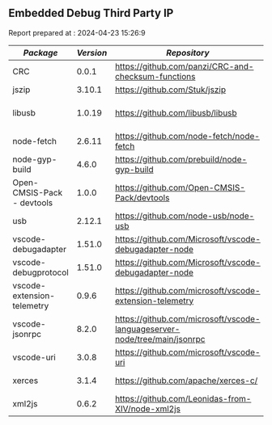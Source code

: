 ## Embedded Debug Third Party IP

Report prepared at : 2024-04-23 15:26:9

| *Package* | *Version* | *Repository* | *License* |
|---|---|---|---|
|CRC|0.0.1|https://github.com/panzi/CRC-and-checksum-functions|[Unlicense](https://github.com/panzi/CRC-and-checksum-functions/blob/main/LICENSE)|
|jszip|3.10.1|https://github.com/Stuk/jszip|[MIT](https://github.com/Stuk/jszip/blob/master/LICENSE.markdown)|
|libusb|1.0.19|https://github.com/libusb/libusb|[LGPL-2.1-or-later](https://github.com/libusb/libusb/blob/master/COPYING)|
|node-fetch|2.6.11|https://github.com/node-fetch/node-fetch|[MIT](https://github.com/node-fetch/node-fetch/blob/master/LICENSE.md)|
|node-gyp-build|4.6.0|https://github.com/prebuild/node-gyp-build|[MIT](https://github.com/prebuild/node-gyp-build/blob/master/LICENSE)|
|Open-CMSIS-Pack - devtools|1.0.0|https://github.com/Open-CMSIS-Pack/devtools|[Apache-2.0](https://github.com/Open-CMSIS-Pack/devtools/blob/main/LICENSE)|
|usb|2.12.1|https://github.com/node-usb/node-usb|[MIT](https://github.com/node-usb/node-usb/blob/master/LICENSE)|
|vscode-debugadapter|1.51.0|https://github.com/Microsoft/vscode-debugadapter-node|[MIT](https://github.com/Microsoft/vscode-debugadapter-node/blob/master/License.txt)|
|vscode-debugprotocol|1.51.0|https://github.com/Microsoft/vscode-debugadapter-node|[MIT](https://github.com/Microsoft/vscode-debugadapter-node/blob/master/License.txt)|
|vscode-extension-telemetry|0.9.6|https://github.com/microsoft/vscode-extension-telemetry|[MIT](https://github.com/microsoft/vscode-extension-telemetry/blob/main/LICENSE)|
|vscode-jsonrpc|8.2.0|https://github.com/microsoft/vscode-languageserver-node/tree/main/jsonrpc|[MIT](https://github.com/microsoft/vscode-languageserver-node/blob/main/jsonrpc/License.txt)|
|vscode-uri|3.0.8|https://github.com/microsoft/vscode-uri|[MIT](https://github.com/microsoft/vscode-uri/blob/main/LICENSE.md)|
|xerces|3.1.4|https://github.com/apache/xerces-c/|[Apache-2.0](https://github.com/apache/xerces-c/blob/master/LICENSE)|
|xml2js|0.6.2|https://github.com/Leonidas-from-XIV/node-xml2js|[MIT](https://github.com/Leonidas-from-XIV/node-xml2js/blob/master/LICENSE)|
